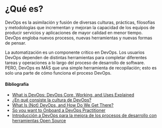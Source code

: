 # ¿Qué es?

DevOps es la asimilación y fusión de diversas culturas, prácticas, filosofías y metodologías que incrementan y mejoran la capacidad de los equipos de producir servicios y aplicaciones de mayor calidad en menor tiempo. DevOps engloba nuevos procesos, nuevas herramientas y nuevas formas de pensar.

La automatización es un componente crítico en DevOps. Los usuarios DevOps dependen de distintas herramientas para completar diferentes tareas y operaciones a lo largo del proceso de desarrollo de software. PERO, DevOps es MÁS que una simple herramienta de recopilación; esto es solo una parte de cómo funciona el proceso DevOps.

#### Bibliografía

- [What is DevOps: DevOps Core, Working, and Uses Explained](https://www.simplilearn.com/tutorials/devops-tutorial/what-is-devops)
- [¿En qué consiste la cultura de DevOps?](https://www.atlassian.com/es/devops/what-is-devops/devops-culture)
- [What Is (Not) DevOps, and How Do We Get There?](https://www.infoq.com/news/2014/03/devops/)
- [So you want to Onboard a DevOps Practitioner](https://github.com/actionjack/so-you-want-to-onboard-a-devops-engineer)
- [Introducción a DevOps para la mejora de los procesos de desarrollo con herramientas Open Source](https://openaccess.uoc.edu/bitstream/10609/97626/6/aelezTFG0619memoria.pdf)
